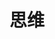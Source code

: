---
title: 思维
description: A description of this category
image:

# Badge style
style:
    background: "#2a9d8f"
    color: "#fff"
---